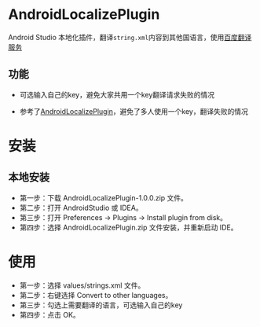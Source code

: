 # AndroidLocalizePlugin

Android Studio 本地化插件，翻译`string.xml`内容到其他国语言，使用[百度翻译服务](http://api.fanyi.baidu.com/api/trans/product/index)

## 功能

* 可选输入自己的key，避免大家共用一个key翻译请求失败的情况

* 参考了[AndroidLocalizePlugin](https://github.com/Airsaid/AndroidLocalizePlugin/)，避免了多人使用一个key，翻译失败的情况

# 安装
## 本地安装
- 第一步：下载 AndroidLocalizePlugin-1.0.0.zip 文件。
- 第二步：打开 AndroidStudio 或 IDEA。
- 第三步：打开 Preferences -> Plugins -> Install plugin from disk。
- 第四步：选择 AndroidLocalizePlugin.zip 文件安装，并重新启动 IDE。

# 使用
- 第一步：选择 values/strings.xml 文件。
- 第二步：右键选择 Convert to other languages。
- 第三步：勾选上需要翻译的语言，可选输入自己的key
- 第四步：点击 OK。